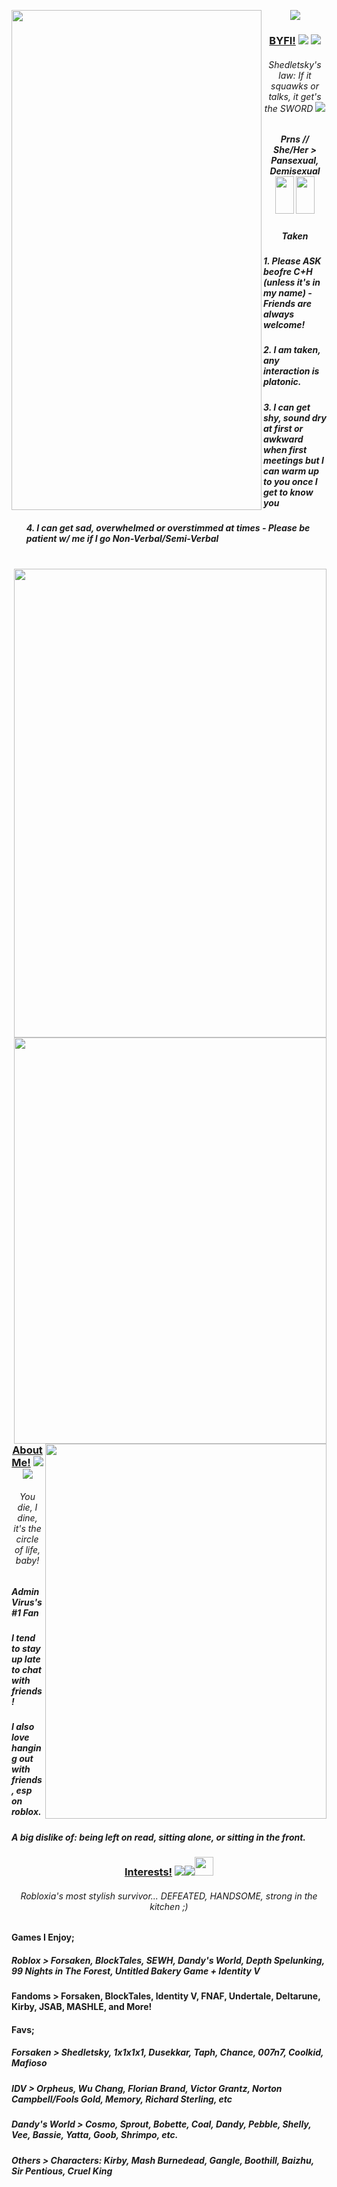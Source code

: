 <p align="center"> 
<img src="https://files.catbox.moe/62h9t8.png"/>
<img src="https://files.catbox.moe/yx0umi.png"
  width="400" 
  height="800"
  align="left"/>

<h3 align="center"><strong><u>BYFI!</u></strong> <img src="https://files.catbox.moe/3khn6a.gif"/> <img src="https://files.catbox.moe/8bpx0m.gif"/> </h3>
<h6 align="center"> Shedletsky's law: If it squawks or talks, it get's the SWORD  <img src="https://files.catbox.moe/i9xbtp.webp"/> 
<h5 align="center"> Prns // She/Her > Pansexual, Demisexual <img src="https://files.catbox.moe/f7xhss.webp" width="30" height="60" /> <img src="https://files.catbox.moe/oia0in.jpg" width="30" height="60" /> 
  <h5 align="center"> Taken
<h5><ul><align="left"> 1. Please ASK beofre C+H (unless it's in my name) - Friends are always welcome!</h5>
<h5><ul><align="left"> 2. I am taken, any interaction is platonic. </h5>
<h5><ul><align="left"> 3. I can get shy, sound dry at first or awkward when first meetings but I can warm up to you once I get to know you </h5>
<h5><ul><align="left"> 4. I can get sad, overwhelmed or overstimmed at times - Please be patient w/ me if I go Non-Verbal/Semi-Verbal </h5>
</align></ul>
</h5>
</h6>
</p>
</br>
<img src="https://files.catbox.moe/x66fqa.png"
  width="500" 
  height="750"
  align="right"/>
<img src="https://files.catbox.moe/9xs97p.png"
  align="right"
  width="500" 
  height="650"
  />
  </br>
  </br>
  </br>
      
</p>
 <img src="https://files.catbox.moe/soh9o5.jpg"
  align="right"
  width="450" 
  height="600"
  />
<h3 align="center"><strong><u>About Me!</u></strong> <img src="https://files.catbox.moe/ve1yuv.webp"/> <img src="https://files.catbox.moe/ginayc.gif"/></h3>
<h6 align="center">You die, I dine, it's the circle of life, baby!
<h5><align="left"> AdminVirus's #1 Fan </align></h5></h6>
<h5><align="left"> I tend to stay up late to chat with friends! </align></h5></h6>
<h5><align="left"> I also love hanging out with friends, esp on roblox. </align></h5></h6>
<h5><align="left"> A big dislike of: being left on read, sitting alone, or sitting in the front. </align></h5></h6>
<h3 align="center"><strong><u>Interests!</u></strong> <img src="https://files.catbox.moe/53ugau.webp"/><img src="https://files.catbox.moe/sr8dq8.webp"/><img src="https://files.catbox.moe/sehtk4.webp" width="30" height="30"/></h3>
<h6 align="center"> Robloxia's most stylish survivor... DEFEATED, HANDSOME, strong in the kitchen ;)
<h4><align="left">Games I Enjoy; </align></h5></h6>
<h5><align="left"> Roblox > Forsaken, BlockTales, SEWH, Dandy's World, Depth Spelunking, 99 Nights in The Forest, Untitled Bakery Game + Identity V</align></h5></h6>
<h4><align="left"> Fandoms > Forsaken, BlockTales, Identity V, FNAF, Undertale, Deltarune, Kirby, JSAB, MASHLE, and More! </align></h5></h6>
</p>
<h4><align="left"> Favs; </align></h5></h6>
<h5><align="left"> Forsaken > Shedletsky, 1x1x1x1, Dusekkar, Taph, Chance, 007n7, Coolkid, Mafioso </align></h5></h6>
<h5><align="left"> IDV > Orpheus, Wu Chang, Florian Brand, Victor Grantz, Norton Campbell/Fools Gold, Memory, Richard Sterling, etc </align></h5></h6>
<h5><align="left"> Dandy's World > Cosmo, Sprout, Bobette, Coal, Dandy, Pebble, Shelly, Vee, Bassie, Yatta, Goob, Shrimpo, etc. </align></h5></h6>
<h5><align="left"> Others > Characters: Kirby, Mash Burnedead, Gangle, Boothill, Baizhu, Sir Pentious, Cruel King </align></h5></h6>
